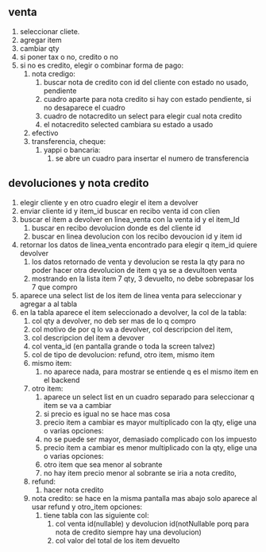 ## venta

1. seleccionar cliete.
2. agregar item
3. cambiar qty
4. si poner tax o no, credito o no
5. si no es credito, elegir o combinar forma de pago:
   1. nota credigo:
      1. buscar nota de credito con id del cliente con estado no usado, pendiente
      2. cuadro aparte para nota credito si hay con estado pendiente, si no desaparece el cuadro
      3. cuadro de notacredito un select para elegir cual nota credito
      4. el notacredito selected cambiara su estado a usado
   2. efectivo
   3. transferencia, cheque:
      1. yappi o bancaria:
         1. se abre un cuadro para insertar el numero de transferencia

## devoluciones y nota credito

1. elegir cliente y en otro cuadro elegir el item a devolver
2. enviar cliente id y item_id buscar en recibo venta id con clien
3. buscar el item a devolver en linea_venta con la venta id y el item_Id
   1. buscar en recibo devolucion donde es del cliente id
   2. buscar en linea devolucion con los recibo devoucion id y item id
4. retornar los datos de linea_venta encontrado para elegir q item_id quiere devolver
   1. los datos retornado de venta y devolucion se resta la qty para no poder hacer otra devolucion de item q ya se a devultoen venta
   2. mostrando en la lista item 7 qty, 3 devuelto, no debe sobrepasar los 7 que compro
5. aparece una select list de los item de linea venta para seleccionar y agregar a al tabla
6. en la tabla aparece el item seleccionado a devolver, la col de la tabla:
   1. col qty a devolver, no deb ser mas de lo q compro
   2. col motivo de por q lo va a devolver, col descripcion del item,
   3. col descripcion del item a devover
   4. col venta_id (en pantalla grande o toda la screen talvez)
   5. col de tipo de devolucion: refund, otro item, mismo item
   6. mismo item:
      1. no aparece nada, para mostrar se entiende q es el mismo item en el backend
   7. otro item:
      1. aparece un select list en un cuadro separado para seleccionar q item se va a cambiar
      2. si precio es igual no se hace mas cosa
      3. precio item a cambiar es mayor multiplicado con la qty, elige una o varias opciones:
      4. no se puede ser mayor, demasiado complicado con los impuesto
      5. precio item a cambiar es menor multiplicado con la qty, elige una o varias opciones:
      6. otro item que sea menor al sobrante
      7. no hay item precio menor al sobrante se iria a nota credito,
   8. refund:
      1. hacer nota credito
   9. nota credito: se hace en la misma pantalla mas abajo solo aparece al usar refund y otro_item opciones:
      1. tiene tabla con las siguiente col:
         1. col venta id(nullable) y devolucion id(notNullable porq para nota de credito siempre hay una devolucion)
         2. col valor del total de los item devuelto
